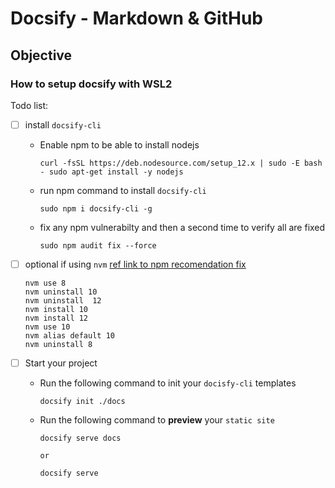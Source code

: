 # Docsify - Markdown & GitHub

## Objective

### How to setup docsify with WSL2

Todo list:

- [ ] install `docsify-cli`

  - Enable npm to be able to install nodejs

    ```npm
    curl -fsSL https://deb.nodesource.com/setup_12.x | sudo -E bash - sudo apt-get install -y nodejs
    ```

  - run npm command to install `docsify-cli`

    ```npm
    sudo npm i docsify-cli -g
    ```

  - fix any npm vulnerabilty and then a second time to verify all are fixed

    ```npm
    sudo npm audit fix --force
    ```

- [ ] optional if using `nvm` [ref link to npm recomendation fix](https://askubuntu.com/questions/1382565/npm-does-not-support-node-js-v10-19-0/1382566#1382566)

    ```npm
    nvm use 8
    nvm uninstall 10
    nvm uninstall  12
    nvm install 10
    nvm install 12
    nvm use 10
    nvm alias default 10   
    nvm uninstall 8
    ```

- [ ] Start your project
  
  - Run the following command to init your `docisfy-cli` templates

    ```npm
    docsify init ./docs
    ```

  - Run the following command to **preview** your `static site`

    ```npm
    docsify serve docs 
    
    or 
    
    docsify serve
    ```